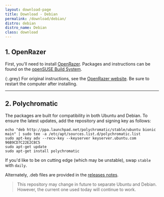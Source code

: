 ```yaml
---
layout: download-page
title: Download - Debian
permalink: /download/debian/
distro: debian
distro_name: Debian
class: download
---
```


## 1. OpenRazer

First, you'll need to install [OpenRazer](https://openrazer.github.io).
Packages and instructions can be found on the [openSUSE Build System](https://software.opensuse.org/download.html?project=hardware%3Arazer&package=openrazer-meta).

{:.grey}
For original instructions, see the [OpenRazer website](http://openrazer.github.io/#debian).
Be sure to restart the computer after installing.

---

## 2. Polychromatic

The packages are built for compatibility in both Ubuntu and Debian.
To ensure the latest updates, add the repository and signing key as follows:

```
echo "deb http://ppa.launchpad.net/polychromatic/stable/ubuntu bionic main" | sudo tee -a /etc/apt/sources.list.d/polychromatic.list
sudo apt-key adv --recv-key --keyserver keyserver.ubuntu.com 96B9CD7C22E2C8C5
sudo apt-get update
sudo apt-get install polychromatic
```

If you'd like to be on cutting edge (which may be unstable), swap `stable` with `daily`.

Alternately, .deb files are provided in the [releases notes](https://github.com/polychromatic/polychromatic/releases/latest/).

> This repository may change in future to separate Ubuntu and Debian.
> However, the current one used today will continue to work.
